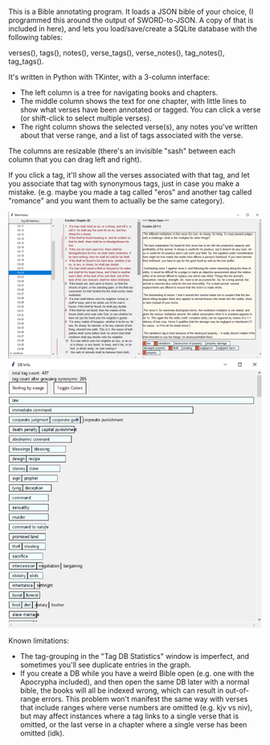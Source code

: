 This is a Bible annotating program. It loads a JSON bible of your choice, (I programmed this around the output of SWORD-to-JSON. A copy of that is included in here), and lets you load/save/create a SQLite database with the following tables:

verses(), tags(), notes(), verse_tags(), verse_notes(), tag_notes(), tag_tags().

It's written in Python with TKinter, with a 3-column interface:
- The left column is a tree for navigating books and chapters.
- The middle column shows the text for one chapter, with little lines to show what verses have been annotated or tagged. You can click a verse (or shift-click to select multiple verses).
- The right column shows the selected verse(s), any notes you've written about that verse range, and a list of tags associated with the verse.

The columns are resizable (there's an invisible "sash" between each column that you can drag left and right).

If you click a tag, it'll show all the verses associated with that tag, and let you associate that tag with synonymous tags, just in case you make a mistake.
(e.g. maybe you made a tag called "eros" and another tag called "romance" and you want them to actually be the same category).

![image info](Screenshots/Screenshot3.png)
![image info](Screenshots/Screenshot2.png)

Known limitations:
- The tag-grouping in the "Tag DB Statistics" window is imperfect, and sometimes you'll see duplicate entries in the graph.
- If you create a DB while you have a weird Bible open (e.g. one with the Apocrypha included), and then open the same DB later with a normal bible, the books will all be indexed wrong, which can result in out-of-range errors. This problem won't manifest the same way with verses that include ranges where verse numbers are omitted (e.g. kjv vs niv), but may affect instances where a tag links to a single verse that is omitted, or the last verse in a chapter where a single verse has been omitted (idk).
  
